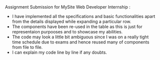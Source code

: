 Assignment Submission for MySite Web Developer Internship : 
- I have implemented all the specifications and basic functionalities apart from the details displayed while expanding a particular row.
- The components have been re-used in the table as this is just for representaion purpooses and to showcase my abilities.
- The code may look a little bit ambiguous since I was on a really tight time schedule due to exams and hence reused many of components from file to file. 
- I can explain my code line by line if any doubts.
